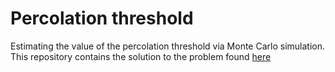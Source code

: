 # Percolation threshold
Estimating the value of the percolation threshold via Monte Carlo simulation.
This repository contains the solution to the problem found [here](https://coursera.cs.princeton.edu/algs4/assignments/percolation/specification.php)
